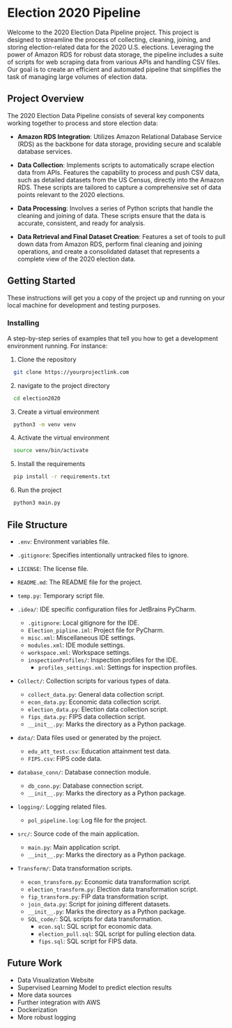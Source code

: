 # Election 2020 Pipeline

Welcome to the 2020 Election Data Pipeline project. This project is designed to streamline the process of collecting, cleaning, joining, and storing election-related data for the 2020 U.S. elections. Leveraging the power of Amazon RDS for robust data storage, the pipeline includes a suite of scripts for web scraping data from various APIs and handling CSV files. Our goal is to create an efficient and automated pipeline that simplifies the task of managing large volumes of election data.

## Project Overview

The 2020 Election Data Pipeline consists of several key components working together to process and store election data:

- **Amazon RDS Integration**: Utilizes Amazon Relational Database Service (RDS) as the backbone for data storage, providing secure and scalable database services.

- **Data Collection**: Implements scripts to automatically scrape election data from  APIs. Features the capability to process and push CSV data, such as detailed datasets from the US Census, directly into the Amazon RDS. These scripts are tailored to capture a comprehensive set of data points relevant to the 2020 elections.

- **Data Processing**: Involves a series of Python scripts that handle the cleaning and joining of data. These scripts ensure that the data is accurate, consistent, and ready for analysis.

- **Data Retrieval and Final Dataset Creation**: Features a set of tools to pull down data from Amazon RDS, perform final cleaning and joining operations, and create a consolidated dataset that represents a complete view of the 2020 election data.

## Getting Started

These instructions will get you a copy of the project up and running on your local machine for development and testing purposes.

### Installing

A step-by-step series of examples that tell you how to get a development environment running. For instance:

1. Clone the repository

```bash
  git clone https://yourprojectlink.com
```

2. navigate to the project directory

```bash
  cd election2020
```

3. Create a virtual environment

```bash
  python3 -m venv venv
```

4. Activate the virtual environment

```bash
  source venv/bin/activate
```

5. Install the requirements

```bash
  pip install -r requirements.txt
```

6. Run the project

```bash
  python3 main.py
```

## File Structure

- `.env`: Environment variables file.
- `.gitignore`: Specifies intentionally untracked files to ignore.
- `LICENSE`: The license file.
- `README.md`: The README file for the project.
- `temp.py`: Temporary script file.

- `.idea/`: IDE specific configuration files for JetBrains PyCharm.
  - `.gitignore`: Local gitignore for the IDE.
  - `Election_pipline.iml`: Project file for PyCharm.
  - `misc.xml`: Miscellaneous IDE settings.
  - `modules.xml`: IDE module settings.
  - `workspace.xml`: Workspace settings.
  - `inspectionProfiles/`: Inspection profiles for the IDE.
    - `profiles_settings.xml`: Settings for inspection profiles.

- `Collect/`: Collection scripts for various types of data.
  - `collect_data.py`: General data collection script.
  - `econ_data.py`: Economic data collection script.
  - `election_data.py`: Election data collection script.
  - `fips_data.py`: FIPS data collection script.
  - `__init__.py`: Marks the directory as a Python package.

- `data/`: Data files used or generated by the project.
  - `edu_att_test.csv`: Education attainment test data.
  - `FIPS.csv`: FIPS code data.

- `database_conn/`: Database connection module.
  - `db_conn.py`: Database connection script.
  - `__init__.py`: Marks the directory as a Python package.

- `logging/`: Logging related files.
  - `pol_pipeline.log`: Log file for the project.

- `src/`: Source code of the main application.
  - `main.py`: Main application script.
  - `__init__.py`: Marks the directory as a Python package.

- `Transform/`: Data transformation scripts.
  - `econ_transform.py`: Economic data transformation script.
  - `election_transform.py`: Election data transformation script.
  - `fip_transform.py`: FIP data transformation script.
  - `join_data.py`: Script for joining different datasets.
  - `__init__.py`: Marks the directory as a Python package.
  - `SQL_code/`: SQL scripts for data transformation.
    - `econ.sql`: SQL script for economic data.
    - `election_pull.sql`: SQL script for pulling election data.
    - `fips.sql`: SQL script for FIPS data.

## Future Work

- Data Visualization Website
- Supervised Learning Model to predict election results
- More data sources
- Further integration with AWS
- Dockerization
- More robust logging
